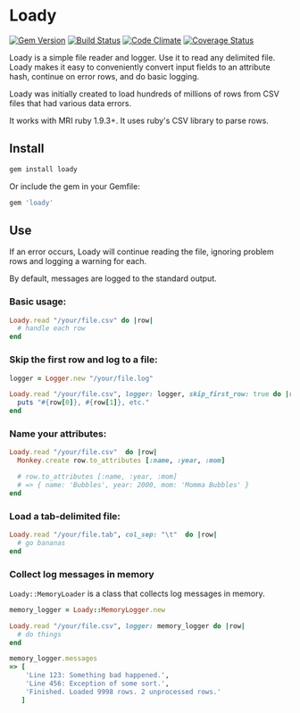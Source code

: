 # Loady

[![Gem Version](https://badge.fury.io/rb/loady.png)](http://badge.fury.io/rb/loady)
[![Build Status](https://api.travis-ci.org/teeparham/loady.png)](https://travis-ci.org/teeparham/loady)
[![Code Climate](https://codeclimate.com/github/teeparham/loady.png)](https://codeclimate.com/github/teeparham/loady)
[![Coverage Status](https://coveralls.io/repos/teeparham/loady/badge.png)](https://coveralls.io/r/teeparham/loady)

Loady is a simple file reader and logger. Use it to read any delimited file. Loady makes it easy to conveniently convert input fields to an attribute hash, continue on error rows, and do basic logging.

Loady was initially created to load hundreds of millions of rows from CSV files that had various data errors.

It works with MRI ruby 1.9.3+. It uses ruby's CSV library to parse rows.

## Install

``` ruby
gem install loady
```

Or include the gem in your Gemfile:

``` ruby
gem 'loady'
```

## Use

If an error occurs, Loady will continue reading the file, ignoring problem rows and logging a warning for each.

By default, messages are logged to the standard output.

### Basic usage:

``` ruby
Loady.read "/your/file.csv" do |row|
  # handle each row
end
```

### Skip the first row and log to a file:

``` ruby
logger = Logger.new "/your/file.log"

Loady.read "/your/file.csv", logger: logger, skip_first_row: true do |row|
  puts "#{row[0]}, #{row[1]}, etc."
end
```

### Name your attributes:

``` ruby
Loady.read "/your/file.csv"  do |row|
  Monkey.create row.to_attributes [:name, :year, :mom]

  # row.to_attributes [:name, :year, :mom]
  # => { name: 'Bubbles', year: 2000, mom: 'Momma Bubbles' }
end
```

### Load a tab-delimited file:

``` ruby
Loady.read "/your/file.tab", col_sep: "\t"  do |row|
  # go bananas
end
```

### Collect log messages in memory

`Loady::MemoryLoader` is a class that collects log messages in memory.

``` ruby
memory_logger = Loady::MemoryLogger.new

Loady.read "/your/file.csv", logger: memory_logger do |row|
  # do things
end

memory_logger.messages
=> [
    'Line 123: Something bad happened.', 
    'Line 456: Exception of some sort.',
    'Finished. Loaded 9998 rows. 2 unprocessed rows.'
   ]
```
